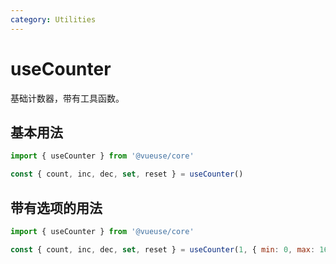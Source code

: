 ```yaml
---
category: Utilities
---
```


# useCounter

基础计数器，带有工具函数。

## 基本用法

```js
import { useCounter } from '@vueuse/core'

const { count, inc, dec, set, reset } = useCounter()
```

## 带有选项的用法

```js
import { useCounter } from '@vueuse/core'

const { count, inc, dec, set, reset } = useCounter(1, { min: 0, max: 16 })
```
